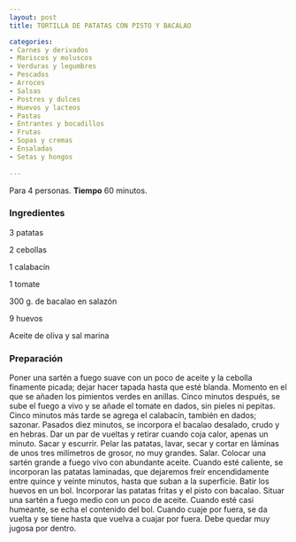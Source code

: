 ```yaml
---
layout: post
title: TORTILLA DE PATATAS CON PISTO Y BACALAO

categories:
- Carnes y derivados
- Mariscos y moluscos
- Verduras y legumbres
- Pescados
- Arroces
- Salsas
- Postres y dulces
- Huevos y lacteos
- Pastas
- Entrantes y bocadillos
- Frutas
- Sopas y cremas
- Ensaladas
- Setas y hongos
 
---
```

Para 4 personas.
<b>Tiempo</b> 60 minutos.

<h3>Ingredientes</h3>

3 patatas

2 cebollas

1 calabacín

1 tomate

300 g. de bacalao en salazón

9 huevos

Aceite de oliva y sal marina

<h3>Preparación</h3>

Poner una sartén a fuego suave con un poco de aceite y la cebolla finamente picada; dejar hacer tapada hasta que esté blanda. Momento en el que se añaden los pimientos verdes en anillas. Cinco minutos después, se sube el fuego a vivo y se añade el tomate en dados, sin pieles ni pepitas. Cinco minutos más tarde se agrega el calabacín, también en dados; sazonar. Pasados diez minutos, se incorpora el bacalao desalado, crudo y en hebras. Dar un par de vueltas y retirar cuando coja calor, apenas un minuto. Sacar y escurrir. Pelar las patatas, lavar, secar y cortar en láminas de unos tres milímetros de grosor, no muy grandes. Salar. Colocar una sartén grande a fuego vivo con abundante aceite. Cuando esté caliente, se incorporan las patatas laminadas, que dejaremos freír encendidamente entre quince y veinte minutos, hasta que suban a la superficie. Batir los huevos en un bol. Incorporar las patatas fritas y el pisto con bacalao. Situar una sartén a fuego medio con un poco de aceite. Cuando esté casi humeante, se echa el contenido del bol. Cuando cuaje por fuera, se da vuelta y se tiene hasta que vuelva a cuajar por fuera. Debe quedar muy jugosa por dentro.

